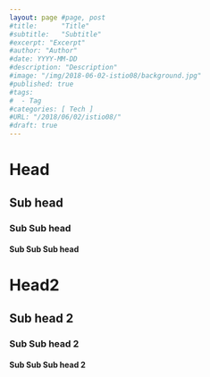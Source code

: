 ```yaml
---
layout: page #page, post
#title:      "Title"
#subtitle:   "Subtitle"
#excerpt: "Excerpt"
#author: "Author"
#date: YYYY-MM-DD
#description: "Description"
#image: "/img/2018-06-02-istio08/background.jpg"
#published: true
#tags:
#  - Tag
#categories: [ Tech ]
#URL: "/2018/06/02/istio08/"
#draft: true
---
```


# Head
## Sub head
### Sub Sub head
#### Sub Sub Sub head

# Head2 
## Sub head 2
### Sub Sub head 2
#### Sub Sub Sub head 2